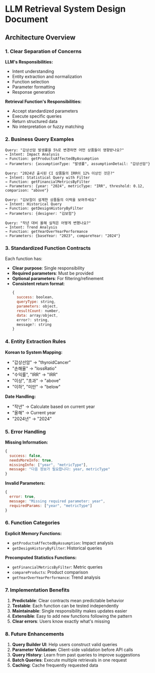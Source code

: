 # LLM Retrieval System Design Document

## Architecture Overview

### 1. Clear Separation of Concerns

**LLM's Responsibilities:**
- Intent understanding
- Entity extraction and normalization
- Function selection
- Parameter formatting
- Response generation

**Retrieval Function's Responsibilities:**
- Accept standardized parameters
- Execute specific queries
- Return structured data
- No interpretation or fuzzy matching

### 2. Business Query Examples

```
Query: "갑상선암 발생률을 5%로 변경하면 어떤 상품들이 영향받나요?"
→ Intent: Impact Analysis
→ Function: getProductsAffectedByAssumption
→ Parameters: {assumptionType: "발생률", assumptionDetail: "갑상선암"}

Query: "2024년 출시된 CI 상품들의 IRR이 12% 이상인 것은?"
→ Intent: Statistical Query with Filter
→ Function: getFinancialMetricsByFilter  
→ Parameters: {year: "2024", metricType: "IRR", threshold: 0.12, comparison: "above"}

Query: "김보험이 설계한 상품들의 이력을 보여주세요"
→ Intent: Historical Query
→ Function: getDesignHistoryByFilter
→ Parameters: {designer: "김보험"}

Query: "작년 대비 올해 실적은 어떻게 변했나요?"
→ Intent: Trend Analysis
→ Function: getYearOverYearPerformance
→ Parameters: {baseYear: "2023", compareYear: "2024"}
```

### 3. Standardized Function Contracts

Each function has:
- **Clear purpose**: Single responsibility
- **Required parameters**: Must be provided
- **Optional parameters**: For filtering/refinement
- **Consistent return format**: 
  ```javascript
  {
    success: boolean,
    queryType: string,
    parameters: object,
    resultCount: number,
    data: array/object,
    error?: string,
    message?: string
  }
  ```

### 4. Entity Extraction Rules

**Korean to System Mapping:**
- "갑상선암" → "thyroidCancer"
- "손해율" → "lossRatio"
- "수익률", "IRR" → "IRR"
- "이상", "초과" → "above"
- "이하", "미만" → "below"

**Date Handling:**
- "작년" → Calculate based on current year
- "올해" → Current year
- "2024년" → "2024"

### 5. Error Handling

**Missing Information:**
```javascript
{
  success: false,
  needsMoreInfo: true,
  missingInfo: ["year", "metricType"],
  message: "다음 정보가 필요합니다: year, metricType"
}
```

**Invalid Parameters:**
```javascript
{
  error: true,
  message: "Missing required parameter: year",
  requiredParams: ["year", "metricType"]
}
```

### 6. Function Categories

**Explicit Memory Functions:**
- `getProductsAffectedByAssumption`: Impact analysis
- `getDesignHistoryByFilter`: Historical queries

**Precomputed Statistics Functions:**
- `getFinancialMetricsByFilter`: Metric queries
- `compareProducts`: Product comparison
- `getYearOverYearPerformance`: Trend analysis

### 7. Implementation Benefits

1. **Predictable**: Clear contracts mean predictable behavior
2. **Testable**: Each function can be tested independently
3. **Maintainable**: Single responsibility makes updates easier
4. **Extensible**: Easy to add new functions following the pattern
5. **Clear errors**: Users know exactly what's missing

### 8. Future Enhancements

1. **Query Builder UI**: Help users construct valid queries
2. **Parameter Validation**: Client-side validation before API calls
3. **Query History**: Learn from past queries to improve suggestions
4. **Batch Queries**: Execute multiple retrievals in one request
5. **Caching**: Cache frequently requested data